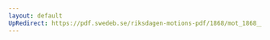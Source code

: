 ```yaml
---
layout: default
UpRedirect: https://pdf.swedeb.se/riksdagen-motions-pdf/1868/mot_1868__fk__00064/mot_1868__fk__00064_003.pdf
---
```

